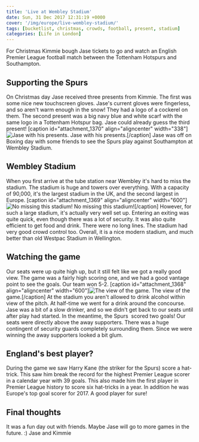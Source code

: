```yaml
---
title: 'Live at Wembley Stadium'
date: Sun, 31 Dec 2017 12:31:19 +0000
cover: '/img/europe/live-wembley-stadium/'
tags: [bucketlist, christmas, crowds, football, present, stadium]
categories: [Life in London]
---
```


For Christmas Kimmie bough Jase tickets to go and watch an English Premier League football match between the Tottenham Hotspurs and Southampton.

Supporting the Spurs
--------------------

On Christmas day Jase received three presents from Kimmie. The first was some nice new touchscreen gloves. Jase's current gloves were fingerless, and so aren't warm enough in the snow! They had a logo of a cockerel on them. The second present was a big navy blue and white scarf with the same logo in a Tottenham Hotspur bag. Jase could already guess the third present! \[caption id="attachment_1370" align="aligncenter" width="338"\]![Jase with his presents.](http://coupleofkiwis.com/wp-content/uploads/2017/12/wembley_tickets-338x600.jpg) Jase with his presents.\[/caption\] Jase was off on Boxing day with some friends to see the Spurs play against Southampton at Wembley Stadium.

Wembley Stadium
---------------

When you first arrive at the tube station near Wembley it's hard to miss the stadium. The stadium is huge and towers over everything. With a capacity of 90,000, it's the largest stadium in the UK, and the second largest in Europe. \[caption id="attachment_1369" align="aligncenter" width="600"\]![No missing this stadium!](http://coupleofkiwis.com/wp-content/uploads/2017/12/wembley_outside-600x338.jpg) No missing this stadium!\[/caption\] However, for such a large stadium, it's actually very well set up. Entering an exiting was quite quick, even though there was a lot of security. It was also quite efficient to get food and drink. There were no long lines. The stadium had very good crowd control too. Overall, it is a nice modern stadium, and much better than old Westpac Stadium in Wellington.

Watching the game
-----------------

Our seats were up quite high up, but it still felt like we got a really good view. The game was a fairly high scoring one, and we had a good vantage point to see the goals. Our team won 5-2. \[caption id="attachment_1368" align="aligncenter" width="600"\]![The view of the game.](http://coupleofkiwis.com/wp-content/uploads/2017/12/wembley_view-600x338.jpg) The view of the game.\[/caption\] At the stadium you aren't allowed to drink alcohol within view of the pitch. At half-time we went for a drink around the concourse. Jase was a bit of a slow drinker, and so we didn't get back to our seats until after play had started. In the meantime, the Spurs  scored two goals! Our seats were directly above the away supporters. There was a huge contingent of security guards completely surrounding them. Since we were winning the away supporters looked a bit glum.

England's best player?
----------------------

During the game we saw Harry Kane (the striker for the Spurs) score a hat-trick. This saw him break the record for the highest Premier League scorer in a calendar year with 39 goals. This also made him the first player in Premier League history to score six hat-tricks in a year. In addition he was Europe's top goal scorer for 2017. A good player for sure!

Final thoughts
--------------

It was a fun day out with friends. Maybe Jase will go to more games in the future. :) Jase and Kimmie